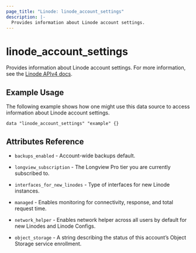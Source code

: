 ```yaml
---
page_title: "Linode: linode_account_settings"
description: |-
  Provides information about Linode account settings.
---
```


# linode\_account\_settings

Provides information about Linode account settings.
For more information, see the [Linode APIv4 docs](https://techdocs.akamai.com/linode-api/reference/get-account-settings).

## Example Usage

The following example shows how one might use this data source to access information about Linode account settings.

```hcl
data "linode_account_settings" "example" {}
```

## Attributes Reference

* `backups_enabled` - Account-wide backups default.

* `longview_subscription` - The Longview Pro tier you are currently subscribed to.

* `interfaces_for_new_linodes` - Type of interfaces for new Linode instances.

* `managed` - Enables monitoring for connectivity, response, and total request time.

* `network_helper` - Enables network helper across all users by default for new Linodes and Linode Configs.

* `object_storage` - A string describing the status of this account’s Object Storage service enrollment.
